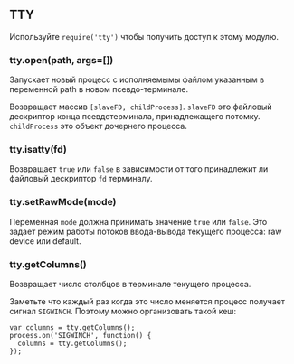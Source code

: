 ## TTY

Используйте `require('tty')` чтобы получить доступ к этому модулю.


### tty.open(path, args=[])

Запускает новый процесс с исполняемымы файлом указанным в переменной path в новом псевдо-терминале.

Возвращает массив `[slaveFD, childProcess]`. `slaveFD` это файловый дескриптор конца псевдотерминала, принадлежащего потомку. `childProcess` это объект дочернего процесса.


### tty.isatty(fd)

Возвращает `true` или `false` в зависимости от того принадлежит ли файловый дескриптор `fd` терминалу.


### tty.setRawMode(mode)

Переменная `mode` должна принимать значение `true` или `false`. Это задает режим работы потоков ввода-вывода текущего процесса: raw device или default.


### tty.getColumns()

Возвращает число столбцов в терминале текущего процесса.

Заметьте что каждый раз когда это число меняется процесс получает сигнал `SIGWINCH`. Поэтому можно организовать такой кеш:

    var columns = tty.getColumns();
    process.on('SIGWINCH', function() {
      columns = tty.getColumns();
    });


